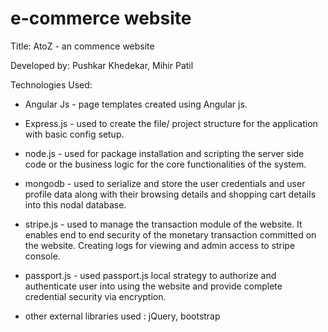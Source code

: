 # e-commerce website

Title: AtoZ - an commence website

Developed by: Pushkar Khedekar, Mihir Patil

Technologies Used:

- Angular Js - page templates created using Angular js. 

- Express.js - used to create the file/ project structure for the application with basic config setup.

- node.js - used for package installation and scripting the server side code or the business logic for the core functionalities of the system.

- mongodb - used to serialize and store the user credentials and user profile data along with their browsing details and shopping cart details into this nodal database.

- stripe.js - used to manage the transaction module of the website. It enables end to end security of the monetary transaction committed on the website. Creating logs for viewing and admin access to stripe console.

- passport.js - used passport.js local strategy to authorize and authenticate user into using the website and provide complete credential security via encryption.


- other external libraries used : jQuery, bootstrap




